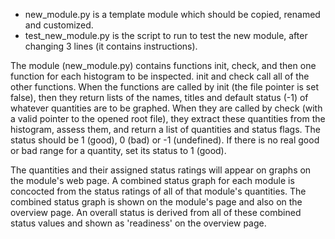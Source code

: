 * new_module.py is a template module which should be copied, renamed and customized.
* test_new_module.py is the script to run to test the new module, after changing 3 lines (it contains instructions).

The module (new_module.py) contains functions init, check, and then one function for each histogram to be inspected.  init and check call all of the other functions.  When the functions are called by init (the file pointer is set false), then they return lists of the names, titles and default status (-1) of whatever quantities are to be graphed.  When they are called by check (with a valid pointer to the opened root file), they extract these quantities from the histogram, assess them, and return a list of quantities and status flags.  The status should be 1 (good), 0 (bad) or -1 (undefined).  If there is no real good or bad range for a quantity, set its status to 1 (good). 

The quantities and their assigned status ratings will appear on graphs on the module's web page.  A combined status graph for each  module is concocted from the status ratings of all of that module's quantities.  The combined status graph is shown on the module's page and also on the overview page.  An overall status is derived from all of these combined status values and shown as 'readiness' on the overview page. 
